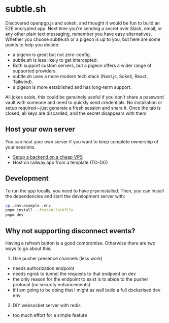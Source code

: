 # subtle.sh

Discovered openpgp.js and soketi, and thought it would be fun to build an E2E encrypted app. Next time you're sending a secret over Slack, email, or any other plain text messaging, remember you have easy alternatives. Whether you choose subtle.sh or a pigeon is up to you, but here are some points to help you decide:

- a pigeon is great but not zero-config.
- subtle.sh is less likely to get intercepted.
- Both support custom servers, but a pigeon offers a wider range of supported providers.
- subtle.sh uses a more modern tech stack (Next.js, Soketi, React, Tailwind).
- a pigeon is more established and has long-term support.

All jokes aside, this could be genuinely useful if you don’t share a password vault with someone and need to quickly send credentials. No installation or setup required—just generate a fresh session and share it. Once the tab is closed, all keys are discarded, and the secret disappears with them.

## Host your own server

You can host your own server if you want to keep complete ownership of your sessions.
 - [Setup a backend on a cheap VPS](/docs/self-host-soketi/)
 - Host on railway.app from a template (TO-DO)

## Development

To run the app locally, you need to have `pnpm` installed. Then, you can install the dependencies and start the development server with:

```bash
cp .env.example .env
pnpm install --frozen-lockfile
pnpm dev
```

## Why not supporting disconnect events?

Having a refresh button is a good compromise. Otherwise there are two ways to go about this:

1. Use pusher presence channels (less work)

- needs authorization endpoint
- needs ngrok to tunnel the requests to that endpoint on dev
- the only reason for the endpoint to exist is to abide to the pusher protocol (no security enhancements)
- if I am going to be doing that I might as well build a full dockerised dev env

2. DIY websocket server with redis

- too much effort for a simple feature
